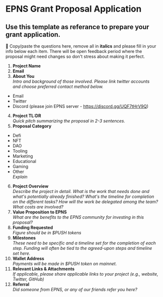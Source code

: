 # EPNS Grant Proposal Application
## Use this template as referance to prepare your grant application.
📑 Copy/paste the questions here, remove all in **italics** and please fill in your info below each item. There will be open feedback period where the proposal might need changes so don't stress about making it perfect. 

1. **Project Name**
2. **Email**
3. **About You** \
*Intro and background of those involved. Please link twitter accounts and choose preferred contact method below.*
- Email
- Twitter
- Discord (please join EPNS server - https://discord.gg/UQF7tHrV9Q)
4. **Project TL:DR** \
*Quick pitch summarizing the proposal in 2-3 sentences.*
5. **Proposal Category**
- Defi
- NFT
- DAO
- Tooling
- Marketing
- Educational
- Gaming
- Other \
*Explain*
6. **Project Overview** \
*Describe the project in detail. What is the work that needs done and what's potentially already finished? What's the timeline for completion on the different tasks? How will the work be delegated among the team? What costs are involved?*
7. **Value Proposition to EPNS** \
*What are the benefits to the EPNS community for investing in this proposal?*
8. **Funding Requested** \
*Figure should be in $PUSH tokens*
9. **Milestones** \
*These need to be specific and a timeline set for the completion of each step. Funding will often be tied to the agreed-upon steps and timeline set here.*
10. **Wallet Address** \
*Payments will be made in $PUSH token on mainnet.*
11. **Relevant Links & Attachments** \
*If applicable, please share applicable links to your project (e.g., website, Twitter, GitHub)*
12. **Referral** \
*Did someone from EPNS, or any of our friends refer you here?*
